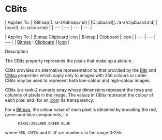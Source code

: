 



<h1 class="heading"><span class="name">CBits</span></h1>
| Applies To: | [Bitmap](../a-z/bitmap.md) | [Clipboard](../a-z/clipboard.md) | [Icon](../a-z/icon.md) |
| --- | --- | --- | ---  |

| Applies To: | [Bitmap](../a-z/bitmap.md) [Clipboard](../a-z/clipboard.md) [Icon](../a-z/icon.md) | [Bitmap](../a-z/bitmap.md) | [Clipboard](../a-z/clipboard.md) | [Icon](../a-z/icon.md) |
| --- | --- | ---  |
| [Bitmap](../a-z/bitmap.md) | [Clipboard](../a-z/clipboard.md) | [Icon](../a-z/icon.md) |


Description


The CBits property represents the pixels that make up a picture..


CBits provides an alternative representation to that provided by the [Bits](../a-z/bits.md) and [CMap](../a-z/cmap.md) properties which apply only to images with 256 colours or under. CBits may be used to represent both low-colour and high-colour images.


CBits is a rank-2 numeric array whose dimensions represent the rows and columns of pixels in the image. The values in CBits represent the colour of each pixel and (for an [Icon](../a-z/icon.md)) its transparency.


For a [Bitmap](../a-z/bitmap.md), the colour value of each pixel is obtained by encoding the red, green and blue components, i.e.
```apl
      PIXEL←256⊥RED GREEN BLUE
```


where `RED`, `GREEN` and `BLUE` are numbers in the range 0-255.


